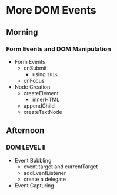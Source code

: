 # More DOM Events


## Morning
### Form Events and DOM Manipulation

* Form Events
  * onSubmit
    * using `this`
  * onFocus
* Node Creation
  * createElement
    * innerHTML
  * appendChild
  * createTextNode

## Afternoon
### DOM LEVEL II

* Event Bubbling
  * event.target and currentTarget
  * addEventListener
  * create a delegate
* Event Capturing
